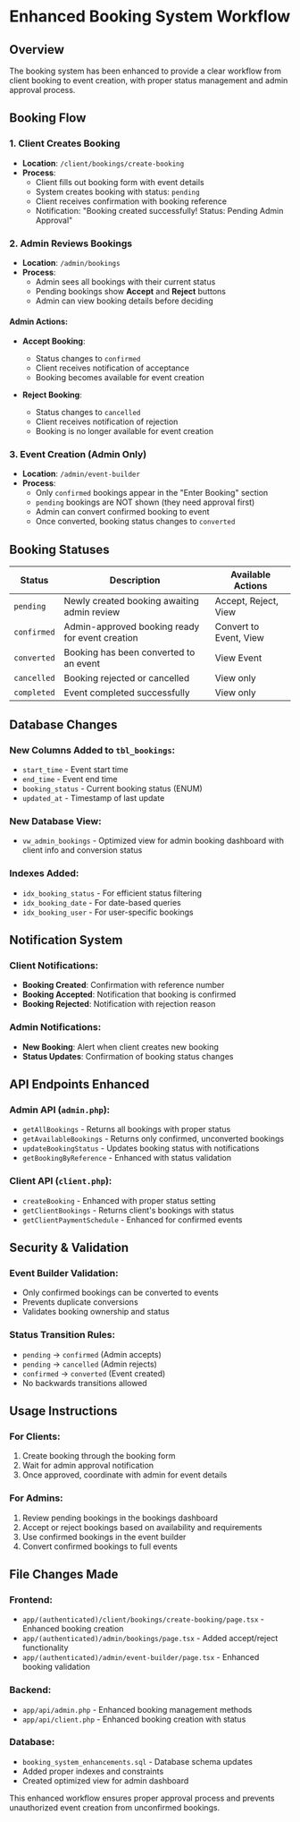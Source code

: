 # Enhanced Booking System Workflow

## Overview

The booking system has been enhanced to provide a clear workflow from client booking to event creation, with proper status management and admin approval process.

## Booking Flow

### 1. Client Creates Booking

- **Location**: `/client/bookings/create-booking`
- **Process**:
  - Client fills out booking form with event details
  - System creates booking with status: `pending`
  - Client receives confirmation with booking reference
  - Notification: "Booking created successfully! Status: Pending Admin Approval"

### 2. Admin Reviews Bookings

- **Location**: `/admin/bookings`
- **Process**:
  - Admin sees all bookings with their current status
  - Pending bookings show **Accept** and **Reject** buttons
  - Admin can view booking details before deciding

#### Admin Actions:

- **Accept Booking**:

  - Status changes to `confirmed`
  - Client receives notification of acceptance
  - Booking becomes available for event creation

- **Reject Booking**:
  - Status changes to `cancelled`
  - Client receives notification of rejection
  - Booking is no longer available for event creation

### 3. Event Creation (Admin Only)

- **Location**: `/admin/event-builder`
- **Process**:
  - Only `confirmed` bookings appear in the "Enter Booking" section
  - `pending` bookings are NOT shown (they need approval first)
  - Admin can convert confirmed booking to event
  - Once converted, booking status changes to `converted`

## Booking Statuses

| Status      | Description                                     | Available Actions      |
| ----------- | ----------------------------------------------- | ---------------------- |
| `pending`   | Newly created booking awaiting admin review     | Accept, Reject, View   |
| `confirmed` | Admin-approved booking ready for event creation | Convert to Event, View |
| `converted` | Booking has been converted to an event          | View Event             |
| `cancelled` | Booking rejected or cancelled                   | View only              |
| `completed` | Event completed successfully                    | View only              |

## Database Changes

### New Columns Added to `tbl_bookings`:

- `start_time` - Event start time
- `end_time` - Event end time
- `booking_status` - Current booking status (ENUM)
- `updated_at` - Timestamp of last update

### New Database View:

- `vw_admin_bookings` - Optimized view for admin booking dashboard with client info and conversion status

### Indexes Added:

- `idx_booking_status` - For efficient status filtering
- `idx_booking_date` - For date-based queries
- `idx_booking_user` - For user-specific bookings

## Notification System

### Client Notifications:

- **Booking Created**: Confirmation with reference number
- **Booking Accepted**: Notification that booking is confirmed
- **Booking Rejected**: Notification with rejection reason

### Admin Notifications:

- **New Booking**: Alert when client creates new booking
- **Status Updates**: Confirmation of booking status changes

## API Endpoints Enhanced

### Admin API (`admin.php`):

- `getAllBookings` - Returns all bookings with proper status
- `getAvailableBookings` - Returns only confirmed, unconverted bookings
- `updateBookingStatus` - Updates booking status with notifications
- `getBookingByReference` - Enhanced with status validation

### Client API (`client.php`):

- `createBooking` - Enhanced with proper status setting
- `getClientBookings` - Returns client's bookings with status
- `getClientPaymentSchedule` - Enhanced for confirmed events

## Security & Validation

### Event Builder Validation:

- Only confirmed bookings can be converted to events
- Prevents duplicate conversions
- Validates booking ownership and status

### Status Transition Rules:

- `pending` → `confirmed` (Admin accepts)
- `pending` → `cancelled` (Admin rejects)
- `confirmed` → `converted` (Event created)
- No backwards transitions allowed

## Usage Instructions

### For Clients:

1. Create booking through the booking form
2. Wait for admin approval notification
3. Once approved, coordinate with admin for event details

### For Admins:

1. Review pending bookings in the bookings dashboard
2. Accept or reject bookings based on availability and requirements
3. Use confirmed bookings in the event builder
4. Convert confirmed bookings to full events

## File Changes Made

### Frontend:

- `app/(authenticated)/client/bookings/create-booking/page.tsx` - Enhanced booking creation
- `app/(authenticated)/admin/bookings/page.tsx` - Added accept/reject functionality
- `app/(authenticated)/admin/event-builder/page.tsx` - Enhanced booking validation

### Backend:

- `app/api/admin.php` - Enhanced booking management methods
- `app/api/client.php` - Enhanced booking creation with status

### Database:

- `booking_system_enhancements.sql` - Database schema updates
- Added proper indexes and constraints
- Created optimized view for admin dashboard

This enhanced workflow ensures proper approval process and prevents unauthorized event creation from unconfirmed bookings.
